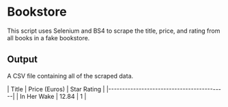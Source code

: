 # Bookstore

This script uses Selenium and BS4 to scrape the title, price, and rating from all books in a fake bookstore.

## Output
A CSV file containing all of the scraped data.

| Title       | Price (Euros) | Star Rating |
|-------------------------------------------|
| In Her Wake | 12.84         | 1           |
